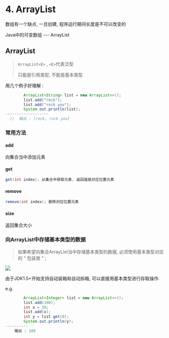 # 4. ArrayList

数组有一个缺点, 一旦创建, 程序运行期间长度是不可以改变的

Java中的可变数组 --- ArrayList

## ArrayList

> `ArrayList<E>` , `<E>`代表泛型
>
> 只能是引用类型, 不能是基本类型

用几个例子好理解 : 

```java
        ArrayList<String> list = new ArrayList<>();
        list.add("rock");
        list.add("rock you");
        System.out.println(list);
-------------------
  //  输出 : [rock, rock you]
```

### 常用方法 

#### add

向集合当中添加元素

#### get

```java
get(int index); 从集合中获取元素, 返回值是对应位置元素
```

#### remove 

```java
remove(int index); 删除对应位置元素
```

#### size

返回集合大小



### 向ArrayList中存储基本类型的数据

> 如果希望向集合ArrayList当中存储基本类型的数据, 必须使用基本类型对应的 " 包装类 " ;

![](https://cdn.jsdelivr.net/gh/Lincest/PicGoStorage@master/img/1592838658661.png)

由于JDK1.5+开始支持自动装箱和自动拆箱, 可以直接用基本类型进行存取操作.

e.g.

```java
        ArrayList<Integer> list = new ArrayList<>();
        list.add(100);
        int x = 30;
        list.add(x);
        int y = list.get(0);
        System.out.println(y);
----------
    输出 : 100
```



